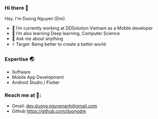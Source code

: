 ### Hi there 👋

Hey. I'm Duong Nguyen (Dre)

- 🔭 I’m currently working at DDSolution Vietnam as a Mobile developer
- 🌱 I’m also learning Deep learning, Computer Science
- 💬 Ask me about anything
- ⚡ Target: Being better to create a better world

### Expertise 🌏
- Software
- Mobile App Development
- Android Studio / Flutter

### Reach me at 📩: 
- Gmail: dev.duong.nguyenanh@gmail.com
- Github https://github.com/duongdre
